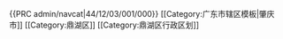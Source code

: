 {{PRC admin/navcat|44/12/03/001/000}}<noinclude> 
[[Category:广东市辖区模板|肇庆市]]
[[Category:鼎湖区]]
[[Category:鼎湖区行政区划]]
</noinclude>